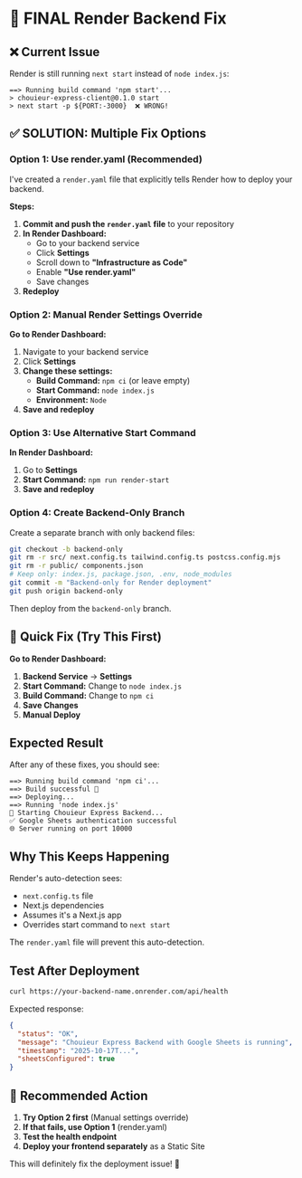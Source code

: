 # 🚨 FINAL Render Backend Fix

## ❌ Current Issue
Render is still running `next start` instead of `node index.js`:
```
==> Running build command 'npm start'...
> chouieur-express-client@0.1.0 start
> next start -p ${PORT:-3000}  ❌ WRONG!
```

## ✅ SOLUTION: Multiple Fix Options

### Option 1: Use render.yaml (Recommended)

I've created a `render.yaml` file that explicitly tells Render how to deploy your backend. 

**Steps:**
1. **Commit and push the `render.yaml` file** to your repository
2. **In Render Dashboard:**
   - Go to your backend service
   - Click **Settings**
   - Scroll down to **"Infrastructure as Code"**
   - Enable **"Use render.yaml"**
   - Save changes
3. **Redeploy**

### Option 2: Manual Render Settings Override

**Go to Render Dashboard:**
1. Navigate to your backend service
2. Click **Settings**
3. **Change these settings:**
   - **Build Command:** `npm ci` (or leave empty)
   - **Start Command:** `node index.js`
   - **Environment:** `Node`
4. **Save and redeploy**

### Option 3: Use Alternative Start Command

**In Render Dashboard:**
1. Go to **Settings**
2. **Start Command:** `npm run render-start`
3. **Save and redeploy**

### Option 4: Create Backend-Only Branch

Create a separate branch with only backend files:

```bash
git checkout -b backend-only
git rm -r src/ next.config.ts tailwind.config.ts postcss.config.mjs
git rm -r public/ components.json
# Keep only: index.js, package.json, .env, node_modules
git commit -m "Backend-only for Render deployment"
git push origin backend-only
```

Then deploy from the `backend-only` branch.

## 🎯 Quick Fix (Try This First)

**Go to Render Dashboard:**
1. **Backend Service** → **Settings**
2. **Start Command:** Change to `node index.js`
3. **Build Command:** Change to `npm ci`
4. **Save Changes**
5. **Manual Deploy**

## Expected Result

After any of these fixes, you should see:
```
==> Running build command 'npm ci'...
==> Build successful 🎉
==> Deploying...
==> Running 'node index.js'
🚀 Starting Chouieur Express Backend...
✅ Google Sheets authentication successful
🌐 Server running on port 10000
```

## Why This Keeps Happening

Render's auto-detection sees:
- `next.config.ts` file
- Next.js dependencies
- Assumes it's a Next.js app
- Overrides start command to `next start`

The `render.yaml` file will prevent this auto-detection.

## Test After Deployment

```bash
curl https://your-backend-name.onrender.com/api/health
```

Expected response:
```json
{
  "status": "OK",
  "message": "Chouieur Express Backend with Google Sheets is running",
  "timestamp": "2025-10-17T...",
  "sheetsConfigured": true
}
```

## 🚀 Recommended Action

1. **Try Option 2 first** (Manual settings override)
2. **If that fails, use Option 1** (render.yaml)
3. **Test the health endpoint**
4. **Deploy your frontend separately** as a Static Site

This will definitely fix the deployment issue! 🎉
